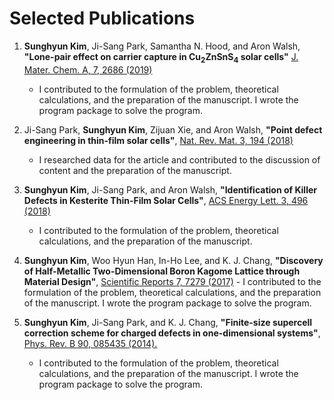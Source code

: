 # Selected Publications

1. **Sunghyun Kim**, Ji-Sang Park, Samantha N. Hood, and Aron Walsh, **"Lone-pair effect on carrier capture in $\boldsymbol{\mathrm{Cu_{2}ZnSnS_{4}}}$ solar cells"** [J. Mater. Chem. A, 7, 2686 (2019)](https://pubs.rsc.org/en/content/articlelanding/2019/ta/c8ta10130b)
	- I contributed to the formulation of the problem, theoretical calculations, and the preparation of the manuscript. I wrote the program package to solve the program.

1. Ji-Sang Park, **Sunghyun Kim**, Zijuan Xie, and Aron Walsh, **"Point defect engineering in thin-film solar cells"**, [Nat. Rev. Mat. 3, 194 (2018)](https://doi.org/10.1038/s41578-018-0026-7)
	- I researched data for the article and contributed to the discussion of content and the preparation of the manuscript.

1. **Sunghyun Kim**, Ji-Sang Park, and Aron Walsh, **"Identification of Killer Defects in Kesterite Thin-Film Solar Cells"**, [ACS Energy Lett. 3, 496 (2018)](https://pubs.acs.org/doi/abs/10.1021/acsenergylett.7b01313)
	- I contributed to the formulation of the problem, theoretical calculations, and the preparation of the manuscript.

1.   **Sunghyun Kim**, Woo Hyun Han, In-Ho Lee, and K. J. Chang, **"Discovery of Half-Metallic Two-Dimensional Boron Kagome Lattice through Material Design"**,  [Scientific Reports 7, 7279 (2017)](https://www.nature.com/articles/s41598-017-07518-9) 
	- I contributed to the formulation of the problem, theoretical calculations, and the preparation of the manuscript. I wrote the program package to solve the program.

1.  **Sunghyun Kim**, Ji-Sang Park, and K. J. Chang, **"Finite-size supercell correction scheme for charged defects in one-dimensional systems"**, [Phys. Rev. B 90, 085435 (2014).](http://journals.aps.org/prb/abstract/10.1103/PhysRevB.90.085435)
	- I contributed to the formulation of the problem, theoretical calculations, and the preparation of the manuscript. I wrote the program package to solve the program.
